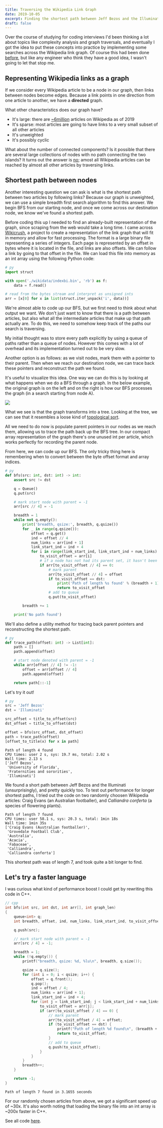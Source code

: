 ```yaml
---
title: Traversing the Wikipedia Link Graph
date: 2019-10-05
excerpt: Finding the shortest path between Jeff Bezos and the Illuminati 👀
draft: false
---
```


Over the course of studying for coding interviews I'd been thinking a lot about topics like
complexity analysis and graph traversals, and eventually I got the idea to put these concepts
into practice by implementing some searches across the Wikipedia link graph.
Of course this had been done [before][rate-with-science], but like any engineer who think
they have a good idea, I wasn't going to let that stop me.

## Representing Wikipedia links as a graph

If we consider every Wikipedia article to be a node in our graph, then links between nodes
become edges. Because a link points in one direction from one article to another, we have
a **directed** graph.

What other characteristics does our graph have?
* It's large: there are [~6million][wikicount] articles on Wikipedia as of 2019
* It's sparse: most articles are going to have links to a very small subset of all other articles
* It's unweighted
* It's possibly cyclic

What about the number of connected components? Is it possible that there are several large
collections of nodes with no path connecting the two islands? It turns out the answer is
[no][six-degrees]; amost all Wikipedia articles can be reached by almost all other articles
by traversing links.

## Shortest path between nodes

Another interesting question we can ask is what is the shortest path between two articles
by following links? Because our graph is unweighted, we can use a simple breadth first search
algorithm to find this answer. We begin BFS from our starting node, and once we come across
our destination node, we know we've found a shortest path.

Before coding this up I needed to find an already-built representation of the graph, since
scraping from the web would take a long time. I came across [Wikicrush][wikicrush], a project
to create a representation of the link graph that will fit in memory and allow for fast processing.
The format is a large binary file representing a series of integers. Each page is represented by
an offset in bytes where it is located in the file, and links are also offsets. We can follow a
link by going to that offset in the file. We can load this file into memory as an int array using
the following Python code:

```python
# py
import struct

with open('./wikidata/indexbi.bin', 'rb') as f:
    data = f.read()

# read from the bytes stream and interpret as unsigned ints
arr = [x[0] for x in list(struct.iter_unpack('i', data))]
```

We're almost able to code up our BFS, but we first need to think about what output we want.
We don't just want to know that there is a path between articles, but also what all the
intermediate articles that make up that path actually are. To do this, we need to somehow keep
track of the paths our search is traversing.

My initial thought was to store every path explicitly by using a queue of paths rather than a
queue of nodes. However this comes with a lot of overhead and its implementation turned out to
be very slow.

Another option is as follows: as we visit nodes, mark them with a pointer to their parent.
Then when we reach our destination node, we can trace back these pointers and reconstruct the
path we found.

It's useful to visualize this idea. One way we can do this is by looking at what happens when
we do a BFS through a graph. In the below example, the original graph is on the left and on the
right is how our BFS processes the graph (in a search starting from node A).

![](./topological_sort.png)

What we see is that the graph transforms into a tree. Looking at the tree, we can see that it
resembles a loose kind of [topological sort][topological-sort].

<!-- where a level of depth N corresponds to the contents of a queue in BFS at breadth N -->

All we need to do now is populate parent pointers in our nodes as we reach them, allowing us
to trace the path back up the BFS tree. In our compact array representation of the graph there's
one unused int per article, which works perfectly for recording the parent node.

From here, we can code up our BFS. The only tricky thing here is remembering when to convert
between the byte offset format and array indices.

```python
# py
def bfs(src: int, dst: int) -> int:
    assert src != dst

    q = Queue()
    q.put(src)

    # mark start node with parent = -1
    arr[src // 4] = -1

    breadth = 1
    while not q.empty():
        print('breadth, qsize:', breadth, q.qsize())
        for _ in range(q.qsize()):
            offset = q.get()
            ind = offset // 4
            num_links = arr[ind + 1]
            link_start_ind = ind + 4
            for i in range(link_start_ind, link_start_ind + num_links):
                to_visit_offset = arr[i]
                # if a node has not had its parent set, it hasn't been visited
                if arr[to_visit_offset // 4] == 0:
                    # mark parent
                    arr[to_visit_offset // 4] = offset
                    if to_visit_offset == dst:
                        print('Path of length %s found' % (breadth + 1))
                        return to_visit_offset
                    # add to queue
                    q.put(to_visit_offset)

        breadth += 1

    print('No path found')
```

We'll also define a utility method for tracing back parent pointers and reconstructing the
shortest path.

```python
# py
def trace_path(offset: int) -> List[int]:
    path = []
    path.append(offset)

    # start node denoted with parent = -1
    while arr[offset // 4] != -1:
        offset = arr[offset // 4]
        path.append(offset)

    return path[::-1]
```

Let's try it out!

```python
# py
src = 'Jeff Bezos'
dst = 'Illuminati'

src_offset = title_to_offset(src)
dst_offset = title_to_offset(dst)

offset = bfs(src_offset, dst_offset)
path = trace_path(offset)
[offset_to_title(x) for x in path]
```
```
Path of length 4 found
CPU times: user 2 s, sys: 19.7 ms, total: 2.02 s
Wall time: 2.13 s
['Jeff Bezos',
 'University of Florida',
 'Fraternities and sororities',
 'Illuminati']
```

We found a short path between Jeff Bezos and the Illuminati (unsurprisingly), and pretty
quickly too. To test out performance for longer shortest paths, I tried out the code on
two randomly choosen Wikipedia articles: Craig Evans (an Australian footballer), and
*Calliandra conferta* (a species of flowering plants).
```
Path of length 7 found
CPU times: user 58.1 s, sys: 20.3 s, total: 1min 18s
Wall time: 1min 35s
['Craig Evans (Australian footballer)',
 'Grovedale Football Club',
 'Australia',
 'Acacia',
 'Fabaceae',
 'Calliandra',
 'Calliandra conferta']
```

This shortest path was of length 7, and took quite a bit longer to find.

## Let's try a faster language

I was curious what kind of performance boost I could get by rewriting this code in C++.

```c++
// cpp
int bfs(int src, int dst, int arr[], int graph_len)
{
    queue<int> q;
    int breadth, offset, ind, num_links, link_start_ind, to_visit_offset, qsize;

    q.push(src);

    // mark start node with parent = -1
    arr[src / 4] = -1;

    breadth = 1;
    while (!q.empty()) {
        printf("breadth, qsize: %d, %lu\n", breadth, q.size());

        qsize = q.size();
        for (int i = 0; i < qsize; i++) {
            offset = q.front();
            q.pop();
            ind = offset / 4;
            num_links = arr[ind + 1];
            link_start_ind = ind + 4;
            for (int j = link_start_ind; j < link_start_ind + num_links; j++) {
                to_visit_offset = arr[j];
                if (arr[to_visit_offset / 4] == 0) {
                    // mark parent
                    arr[to_visit_offset / 4] = offset;
                    if (to_visit_offset == dst) {
                        printf("Path of length %d found\n", (breadth + 1));
                        return to_visit_offset;
                    }
                    // add to queue
                    q.push(to_visit_offset);
                }
            }
        }
        breadth++;
    }

    return -1;
}
```
```
Path of length 7 found in 3.1655 seconds
```

For our randomly chosen articles from above, we got a significant speed up of ~30x.
It's also worth noting that loading the binary file into an int array is ~200x faster in C++.

See all code [here][code].


[rate-with-science]: http://ratewithscience.thume.net/
[wikicount]: https://wikicount.net/
[six-degrees]: http://mu.netsoc.ie/wiki/
[wikicrush]: https://github.com/trishume/wikicrush/tree/master
[topological-sort]: https://en.wikipedia.org/wiki/Topological_sorting
[code]: https://github.com/cselig/wiki-graph
